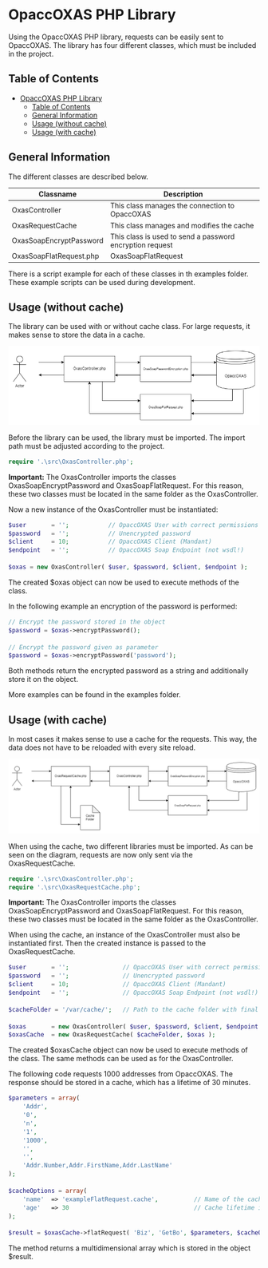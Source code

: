 # OpaccOXAS PHP Library
Using the OpaccOXAS PHP library, requests can be easily sent to OpaccOXAS. The library has four different classes, which must be included in the project. 

## Table of Contents
- [OpaccOXAS PHP Library](#opaccoxas-php-library)
  - [Table of Contents](#table-of-contents)
  - [General Information](#general-information)
  - [Usage (without cache)](#usage-without-cache)
  - [Usage (with cache)](#usage-with-cache)

## General Information
The different classes are described below.

|Classname|Description|
|---|---|
|OxasController|This class manages the connection to OpaccOXAS|
|OxasRequestCache|This class manages and modifies the cache|
|OxasSoapEncryptPassword|This class is used to send a password encryption request|
|OxasSoapFlatRequest.php|OxasSoapFlatRequest|This class is used to send a soap flat request|

There is a script example for each of these classes in th examples folder. These example scripts can be used during development.

## Usage (without cache)
The library can be used with or without cache class. For large requests, it makes sense to store the data in a cache.

![Diagram: OxasRequest without cache](https://github.com/linusniederer/opacc-oxas-php-library/blob/main/doc/OxasRequestNoCache.png?raw=true)

Before the library can be used, the library must be imported. The import path must be adjusted according to the project.

```php
require '.\src\OxasController.php';
```

**Important:** The OxasController imports the classes OxasSoapEncryptPassword and OxasSoapFlatRequest. For this reason, these two classes must be located in the same folder as the OxasController.

Now a new instance of the OxasController must be instantiated:

```php
$user       = '';           // OpaccOXAS User with correct permissions
$password   = '';           // Unencrypted password
$client     = 10;           // OpaccOXAS Client (Mandant)
$endpoint   = '';           // OpaccOXAS Soap Endpoint (not wsdl!)

$oxas = new OxasController( $user, $password, $client, $endpoint );
```

The created $oxas object can now be used to execute methods of the class.

In the following example an encryption of the password is performed:

```php
// Encrypt the password stored in the object
$password = $oxas->encryptPassword();

// Encrypt the password given as parameter
$password = $oxas->encryptPassword('password');
```

Both methods return the encrypted password as a string and additionally store it on the object.

More examples can be found in the examples folder.

## Usage (with cache)
In most cases it makes sense to use a cache for the requests. This way, the data does not have to be reloaded with every site reload.

![Diagram: OxasRequest with cache](https://github.com/linusniederer/opacc-oxas-php-library/blob/main/doc/OxasRequestCache.png?raw=true)

When using the cache, two different libraries must be imported. As can be seen on the diagram, requests are now only sent via the OxasRequestCache.

```php
require '.\src\OxasController.php';
require '.\src\OxasRequestCache.php';
```

**Important:** The OxasController imports the classes OxasSoapEncryptPassword and OxasSoapFlatRequest. For this reason, these two classes must be located in the same folder as the OxasController.

When using the cache, an instance of the OxasController must also be instantiated first. Then the created instance is passed to the OxasRequestCache.

```php
$user       = '';               // OpaccOXAS User with correct permissions
$password   = '';               // Unencrypted password
$client     = 10;               // OpaccOXAS Client (Mandant)
$endpoint   = '';               // OpaccOXAS Soap Endpoint (not wsdl!)

$cacheFolder = '/var/cache/';   // Path to the cache folder with final slash

$oxas       = new OxasController( $user, $password, $client, $endpoint );
$oxasCache  = new OxasRequestCache( $cacheFolder, $oxas );
```

The created $oxasCache object can now be used to execute methods of the class. The same methods can be used as for the OxasController.

The following code requests 1000 addresses from OpaccOXAS. The response should be stored in a cache, which has a lifetime of 30 minutes.

```php
$parameters = array(
    'Addr',
    '0',
    'n',
    '1',
    '1000',
    '',
    '',
    'Addr.Number,Addr.FirstName,Addr.LastName'
);

$cacheOptions = array( 
    'name'  => 'exampleFlatRequest.cache',          // Name of the cache file
    'age'   => 30                                   // Cache lifetime in minutes
);

$result = $oxasCache->flatRequest( 'Biz', 'GetBo', $parameters, $cacheOptions );
```

The method returns a multidimensional array which is stored in the object $result.
